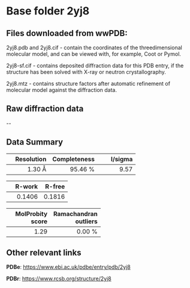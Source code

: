 # Base folder 2yj8

## Files downloaded from wwPDB:

2yj8.pdb and 2yj8.cif - contain the coordinates of the threedimensional molecular model, and can be viewed with, for example, Coot or Pymol.

2yj8-sf.cif - contains deposited diffraction data for this PDB entry, if the structure has been solved with X-ray or neutron crystallography.

2yj8.mtz - contains structure factors after automatic refinement of molecular model against the diffraction data.

## Raw diffraction data

--<br> 

## Data Summary
|   | Resolution | Completeness| I/sigma |
|---|-------------:|----------------:|--------------:|
|   |1.30 Å|95.46 %|<img width=50/>9.57 |

|   | **R-work**| **R-free**   
|---|-------------:|----------------:|           
||  0.1406|  0.1816|

|   |**MolProbity<br>score**| **Ramachandran<br>outliers** 
|---|-------------:|----------------:|
||  1.29|  0.00 %|

 

 



## Other relevant links 
**PDBe**:  https://www.ebi.ac.uk/pdbe/entry/pdb/2yj8
 
**PDBr**: https://www.rcsb.org/structure/2yj8 

